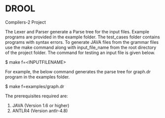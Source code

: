 # DROOL
Compilers-2 Project

The Lexer and Parser generate a Parse tree for the input files. Example programs are provided in the example folder. The test_cases folder contains programs with syntax errors. To generate JAVA files from the grammar files use the make command along with input_file_name from the root directory of the project folder. The command for testing an input file is given below.

$ make f=\<INPUTFILENAME\>
  
For example, the below command generates the parse tree for graph.dr program in the examples folder.

$ make f=examples/graph.dr

The prerequisites required are:

1. JAVA (Version 1.6 or higher)
2. ANTLR4 (Version antlr-4.8)

